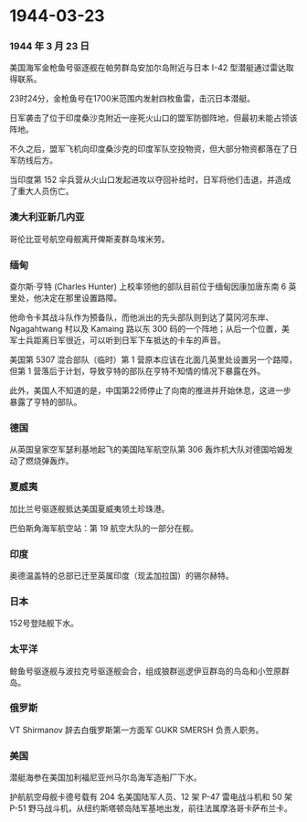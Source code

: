 # 1944-03-23

### 1944 年 3 月 23 日

美国海军金枪鱼号驱逐舰在帕劳群岛安加尔岛附近与日本 I-42
型潜艇通过雷达取得联系。

23时24分，金枪鱼号在1700米范围内发射四枚鱼雷，击沉日本潜艇。

日军袭击了位于印度桑沙克附近一座死火山口的盟军防御阵地，但最初未能占领该阵地。

不久之后，盟军飞机向印度桑沙克的印度军队空投物资，但大部分物资都落在了日军防线后方。

当印度第 152
伞兵营从火山口发起进攻以夺回补给时，日军将他们击退，并造成了重大人员伤亡。

### 澳大利亚新几内亚

哥伦比亚号航空母舰离开俾斯麦群岛埃米劳。

### 缅甸

查尔斯·亨特 (Charles Hunter) 上校率领他的部队目前位于缅甸因康加唐东南 6
英里处，他决定在那里设置路障。

他命令卡其战斗队作为预备队，而他派出的先头部队则到达了莫冈河东岸、Ngagahtwang
村以及 Kamaing 路以东 300
码的一个阵地；从后一个位置，美军士兵距离日军很近，可以听到日军下车抵达的卡车的声音。

美国第 5307 混合部队（临时）第 1
营原本应该在北面几英里处设置另一个路障，但第 1
营落后于计划，导致亨特的部队在亨特不知情的情况下暴露在外。

此外，美国人不知道的是，中国第22师停止了向南的推进并开始休息，这进一步暴露了亨特的部队。

### 德国

从英国皇家空军瑟利基地起飞的美国陆军航空队第 306
轰炸机大队对德国哈姆发动了燃烧弹轰炸。

### 夏威夷

加比兰号驱逐舰抵达美国夏威夷领土珍珠港。

巴伯斯角海军航空站：第 19 航空大队的一部分在舰。

### 印度

奥德温盖特的总部已迁至英属印度（现孟加拉国）的锡尔赫特。

### 日本

152号登陆舰下水。

### 太平洋

鲸鱼号驱逐舰与波拉克号驱逐舰会合，组成狼群巡逻伊豆群岛的鸟岛和小笠原群岛。

### 俄罗斯

VT Shirmanov 辞去白俄罗斯第一方面军 GUKR SMERSH 负责人职务。

### 美国

潜艇海参在美国加利福尼亚州马尔岛海军造船厂下水。

护航航空母舰卡德号载有 204 名美国陆军人员、12 架 P-47 雷电战斗机和 50 架
P-51 野马战斗机，从纽约斯塔顿岛陆军基地出发，前往法属摩洛哥卡萨布兰卡。